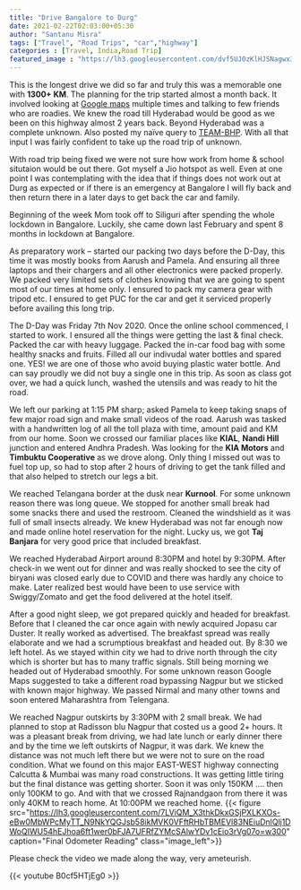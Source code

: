 ```yaml
---
title: "Drive Bangalore to Durg"
date: 2021-02-22T02:03:00+05:30
author: "Santanu Misra"
tags: ["Travel", "Road Trips", "car","highway"]
categories : [Travel, India,Road Trip]
featured_image : "https://lh3.googleusercontent.com/dvf5UJ0zKlHJSNagwx39LUFCr7bteNTL_5Xj-d_4rrDvyAAiU_0LFJYMgHC_vUc1dHwMyfREsi8VuY9empn5C4MirpW8OJfFgzDzzzAEaWhvgfKiDFHVmJn7Grs-W6yAfG2HCj5gnFc"
---
```


This is the longest drive we did so far and truly this was a memorable one with **1300+ KM**. The planning for the trip started almost a month back.  It involved looking at [Google maps](https://www.google.com/maps/dir/Hebbal,+Bengaluru,+Karnataka/Durg,+Chhattisgarh/@17.0724401,75.0033742,6z/data=!3m1!4b1!4m14!4m13!1m5!1m1!1s0x3bae17a295d80a47:0x1a3ccbf328b14759!2m2!1d77.5987874!2d13.0353557!1m5!1m1!1s0x3a29231ae815e213:0xbf7f1c7892db4907!2m2!1d81.2849169!2d21.1904494!3e0) multiple times and talking to few friends who are roadies.  We knew the road till Hyderabad would be good as we been on this highway almost 2 years back. Beyond Hyderabad was a complete unknown. Also posted my naïve query to [TEAM-BHP](https://www.team-bhp.com/forum/route-travel-queries/20778-bangalore-nagpur-route-queries-8.html#post4912068). With all that input I was fairly confident to take up the road trip of unknown.  

With road trip being fixed we were not sure how work from home & school situtaion would be out there. Got myself a Jio hotspot as well. Even at one point I was contemplating with the idea that if things does not work out at Durg as expected or if there is an emergency at Bangalore I will fly back and then return there in a later days to get back the car and family.  

Beginning of the week Mom took off to Siliguri after spending the whole lockdown in Bangalore. Luckily, she came down last February and spent 8 months in lockdown at Bangalore.   

As preparatory work – started our packing two days before the D-Day, this time it was mostly books from Aarush and Pamela. And ensuring all three laptops and their chargers and all other electronics were packed properly. We packed very limited sets of clothes knowing that we are going to spent most of our times at home only. I ensured to pack my camera gear with tripod etc. I ensured to get PUC for the car and get it serviced properly before availing this long trip.  

The D-Day was Friday 7th Nov 2020. Once the online school commenced, I started to work. I ensured all the things were getting the last & final check. Packed the car with heavy luggage. Packed the in-car food bag with some healthy snacks and fruits.  Filled all our indivudal water bottles and spared one. YES! we are one of those who avoid buying plastic water bottle. And can say proudly we did not buy a single one in this trip.  As soon as class got over, we had a quick lunch, washed the utensils and was ready to hit the road. 

We left our parking at 1:15 PM sharp; asked Pamela to keep taking snaps of few major road sign and make small videos of the road. Aarush was tasked with a handwritten log of all the toll plaza with time, amount paid and KM from our home. Soon we crossed our familiar places like **KIAL**, **Nandi Hill** junction and entered Andhra Pradesh. Was looking for the **KIA Motors** and **Timbuktu Cooperative** as we drove along. Only thing I missed out was to fuel top up, so had to stop after 2 hours of driving to get the tank filled and that also helped to stretch our legs a bit.  

We reached Telangana border at the dusk near **Kurnool**. For some unknown reason there was long queue. We stopped for another small break had some snacks there and used the restroom. Cleaned the windshield as it was full of small insects already. We knew Hyderabad was not far enough now and made online hotel reservation for the night. Lucky us, we got **Taj Banjara** for very good price that included breakfast.   

We reached Hyderabad Airport around 8:30PM  and hotel by 9:30PM. After check-in we went out for dinner and 
was really shocked to see the city of biryani was closed early due to COVID and there was hardly any choice to make. Later realized best would have been to use service with Swiggy/Zomato and get the food delivered at the hotel itself.  

After a good night sleep, we got prepared quickly and headed for breakfast. Before that I cleaned the car once again with newly acquired Jopasu car Duster. It really worked as advertised. The breakfast spread was really elaborate and we had a scrumptious breakfast and headed out. By 8:30 we left hotel. As we stayed within city we had to drive north through the city which is shorter but has to many traffic signals. Still being morning we headed out of Hyderabad smoothly. For some unknown reason Google Maps suggested to take a different road bypassing Nagpur but we sticked with known major highway. We passed Nirmal and many other towns and soon entered Maharashtra from Telengana.  

We reached Nagpur outskirts by 3:30PM with 2 small break. We had planned to stop at Radisson blu Nagpur that costed us a good 2+ hours. It was a pleasant break from driving, we had late lunch or early dinner there and by the time we left outskirts of Nagpur, it was dark. We knew the distance was not much left there but we were not to sure on the road condition. What we found on this major EAST-WEST highway connecting Calcutta & Mumbai was many road constructions. It was getting little tiring but the final distance was getting shorter. Soon it was only 150KM .... then only 100KM to go.  And with that we crossed Rajnandgaon from there it was only 40KM to reach home. At 10:00PM we reached home. 
{{< figure src="https://lh3.googleusercontent.com/7LViQM_X3thkDkxGSjPXLKXOs-eBw0MbWPcMyTT_N9NkYQGJsb58ikMVK0VFftRHbTBMEVl83NEiuDnlQlj1DWoQIWU54hEJhoa6ft1wer0bFJA7UFRfZYMcSAlwYDv1cEio3rVg07o=w300" caption="Final Odometer Reading" class="image_left">}}

Please check the video we made along the way, very ameteurish.  

{{< youtube B0cf5HTjEg0 >}}



